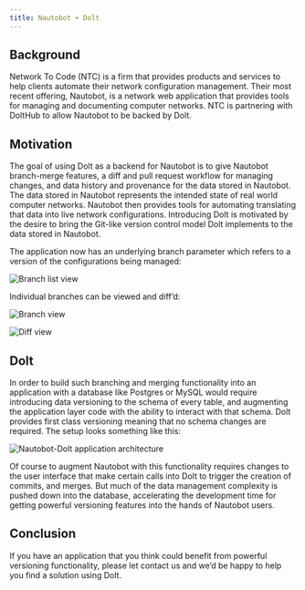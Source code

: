 ```yaml
---
title: Nautobot + Dolt
---
```


## Background
Network To Code (NTC) is a firm that provides products and services to help clients automate their network configuration management. Their most recent offering, Nautobot, is a network web application that provides tools for managing and documenting computer networks. NTC is partnering with DoltHub to allow Nautobot to be backed by Dolt.

## Motivation
The goal of using Dolt as a backend for Nautobot is to give Nautobot branch-merge features, a diff and pull request workflow for managing changes, and data history and provenance for the data stored in Nautobot. The data stored in Nautobot represents the intended state of real world computer networks. Nautobot then provides tools for automating translating that data into live network configurations. Introducing Dolt is motivated by the desire to bring the Git-like version control model Dolt implements to the data stored in Nautobot.

The application now has an underlying branch parameter which refers to a version of the configurations being managed:

![Branch list view](../.gitbook/assets/nautobot-dolt-list-branches-interface.png)


Individual branches can be viewed and diff’d:

![Branch view](../.gitbook/assets/nautobot-dolt-branch-view.png)

![Diff view](../.gitbook/assets/nautobot-dolt-diff-view.png)


## Dolt
In order to build such branching and merging functionality into an application with a database like Postgres or MySQL would require introducing data versioning to the schema of every table, and augmenting the application layer code with the ability to interact with that schema. Dolt provides first class versioning meaning that no schema changes are required. The setup looks something like this:

![Nautobot-Dolt application architecture](../.gitbook/assets/ntc-dolt-setup.png)

Of course to augment Nautobot with this functionality requires changes to the user interface that make certain calls into Dolt to trigger the creation of commits, and merges. But much of the data management complexity is pushed down into the database, accelerating the development time for getting powerful versioning features into the hands of Nautobot users.

## Conclusion
If you have an application that you think could benefit from powerful versioning functionality, please let contact us and we’d be happy to help you find a solution using Dolt.
